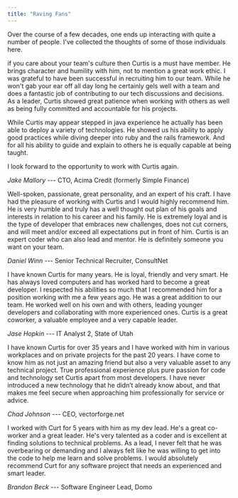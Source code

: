 ```yaml
---
title: "Raving Fans"
---
```


Over the course of a few decades, one ends up interacting with quite a number of people. I've
collected the thoughts of some of those individuals here.

<div class="alert alert-dark">
if you care about your team's culture then Curtis is a must have member. He brings character and humility with him, not to mention a great work ethic. I was grateful to have been successful in recruiting him to our team. While he won't gab your ear off all day long he certainly gels well with a team and does a fantastic job of contributing to our tech discussions and decisions. As a leader, Curtis showed great patience when working with others as well as being fully committed and accountable for his projects. <br>

While Curtis may appear stepped in java experience he actually has been able to deploy a variety of technologies. He showed us his ability to apply good practices while diving deeper into ruby and the rails framework. And for all his ability to guide and explain to others he is equally capable at being taught.

I look forward to the opportunity to work with Curtis again.

<cite>Jake Mallory</cite> --- CTO, Acima Credit (formerly Simple Finance)
</div>


<div class="alert alert-light">
Well-spoken, passionate, great personality, and an expert of his craft. I have had the pleasure of working with Curtis and I would highly recommend him. He is very humble and truly has a well thought out plan of his goals and interests in relation to his career and his family. He is extremely loyal and is the type of developer that embraces new challenges, does not cut corners, and will meet and/or exceed all expectations put in front of him. Curtis is an expert coder who can also lead and mentor. He is definitely someone you want on your team.

<cite>Daniel Winn</cite> --- Senior Technical Recruiter, ConsultNet
</div>


<div class="alert alert-dark">
I have known Curtis for many years. He is loyal, friendly and very smart. He has always loved computers and has worked hard to become a great developer. I respected his abilities so much that I recommended him for a position working with me a few years ago. He was a great addition to our team. He worked well on his own and with others, leading younger developers and collaborating with more experienced ones. Curtis is a great coworker, a valuable employee and a very capable leader.

<cite>Jase Hopkin</cite> --- IT Analyst 2, State of Utah
</div>


<div class="alert alert-light">
I have known Curtis for over 35 years and I have worked with him in various workplaces and on private projects for the past 20 years. I have come to know him as not just an amazing friend but also a very valuable asset to any technical project. True professional experience plus pure passion for code and technology set Curtis apart from most developers. I have never introduced a new technology that he didn’t already know about, and that makes me feel secure when approaching him professionally for service or advice.

<cite>Chad Johnson</cite> --- CEO, vectorforge.net
</div>


<div class="alert alert-dark">
I worked with Curt for 5 years with him as my dev lead. He's a great co-worker and a great leader. He's very talented as a coder and is excellent at finding solutions to technical problems. As a lead, I never felt that he was overbearing or demanding and I always felt like he was willing to get into the code to help me learn and solve problems. I would absolutely recommend Curt for any software project that needs an experienced and smart leader.

<cite>Brandon Beck</cite> --- Software Engineer Lead, Domo
</div>
